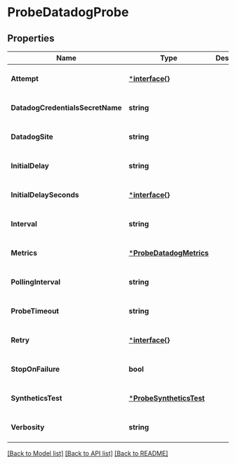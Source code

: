 # ProbeDatadogProbe

## Properties
Name | Type | Description | Notes
------------ | ------------- | ------------- | -------------
**Attempt** | [***interface{}**](interface{}.md) |  | [optional] [default to null]
**DatadogCredentialsSecretName** | **string** |  | [optional] [default to null]
**DatadogSite** | **string** |  | [optional] [default to null]
**InitialDelay** | **string** |  | [optional] [default to null]
**InitialDelaySeconds** | [***interface{}**](interface{}.md) |  | [optional] [default to null]
**Interval** | **string** |  | [optional] [default to null]
**Metrics** | [***ProbeDatadogMetrics**](probe.DatadogMetrics.md) |  | [optional] [default to null]
**PollingInterval** | **string** |  | [optional] [default to null]
**ProbeTimeout** | **string** |  | [optional] [default to null]
**Retry** | [***interface{}**](interface{}.md) |  | [optional] [default to null]
**StopOnFailure** | **bool** |  | [optional] [default to null]
**SyntheticsTest** | [***ProbeSyntheticsTest**](probe.SyntheticsTest.md) |  | [optional] [default to null]
**Verbosity** | **string** |  | [optional] [default to null]

[[Back to Model list]](../README.md#documentation-for-models) [[Back to API list]](../README.md#documentation-for-api-endpoints) [[Back to README]](../README.md)

